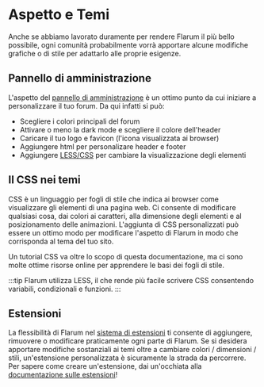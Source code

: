 # Aspetto e Temi

Anche se abbiamo lavorato duramente per rendere Flarum il più bello possibile, ogni comunità probabilmente vorrà apportare alcune modifiche grafiche o di stile per adattarlo alle proprie esigenze.

## Pannello di amministrazione

L'aspetto del [pannello di amministrazione](../admin.md) è un ottimo punto da cui iniziare a personalizzare il tuo forum. Da qui infatti si può:

- Scegliere i colori principali del forum
- Attivare o meno la dark mode e scegliere il colore dell'header
- Caricare il tuo logo e favicon (l'icona visualizzata ai browser)
- Aggiungere html per personalizare header e footer
- Aggiungere [LESS/CSS](#css-theming) per cambiare la visualizzazione degli elementi

## Il CSS nei temi

CSS è un linguaggio per fogli di stile che indica ai browser come visualizzare gli elementi di una pagina web. Ci consente di modificare qualsiasi cosa, dai colori ai caratteri, alla dimensione degli elementi e al posizionamento delle animazioni. L'aggiunta di CSS personalizzati può essere un ottimo modo per modificare l'aspetto di Flarum in modo che corrisponda al tema del tuo sito.

Un tutorial CSS va oltre lo scopo di questa documentazione, ma ci sono molte ottime risorse online per apprendere le basi dei fogli di stile.

:::tip
Flarum utilizza LESS, il che rende più facile scrivere CSS consentendo variabili, condizionali e funzioni.
:::

## Estensioni

La flessibilità di Flarum nel [sistema di estensioni](extensions.md) ti consente di aggiungere, rimuovere o modificare praticamente ogni parte di Flarum. Se si desidera apportare modifiche sostanziali ai temi oltre a cambiare colori / dimensioni / stili, un'estensione personalizzata è sicuramente la strada da percorrere. Per sapere come creare un'estensione, dai un'occhiata alla [documentazione sulle estensioni](extend/README.md)!
